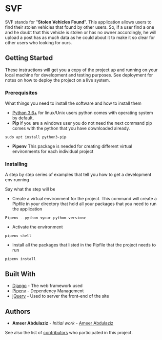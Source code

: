 # SVF

SVF stands for "**Stolen Vehicles Found**". This application allows users to find 
their stolen vehicles that found by other users. So, if a user find a one and he doubt that 
this vehicle is stolen or has no owner accordingly, he will upload a post has as much data as
he could about it to make it so clear for other users who looking for ours.

## Getting Started

These instructions will get you a copy of the project up and running on your local machine for development and testing purposes. See deployment for notes on how to deploy the project on a live system.

### Prerequisites

What things you need to install the software and how to install them

- [Python 3.6+](https://www.python.org/downloads/) for linux/Unix users python comes with operating system by default.
- **Pip** if you are a windows user you do not need the next command pip comes with the python that you have downloaded already.
```
sudo apt install python3-pip
```
- **Pipenv** This package is needed for creating different virtual environments for each individual project

### Installing

A step by step series of examples that tell you how to get a development env running

Say what the step will be

- Create a virtual environment for the project. This command will create a Pipfile in your directory
that hold all your packages that you need to run the application
```
Pipenv --python <your-python-version>
```
- Activate the environment
```
pipenv shell
```
- Install all the packages that listed in the Pipfile that the project needs to run
```
pipenv install
```





## Built With

* [Django](https://docs.djangoproject.com/en/3.0/) - The web framework used
* [Pipenv](https://pipenv-fork.readthedocs.io/en/latest/) - Dependency Management
* [jQuery](https://api.jquery.com/) - Used to server the front-end of the site


## Authors

* **Ameer Abdulaziz** - *Initial work* - [Ameer Abdulaziz](https://github.com/ameerabdulaziz)

See also the list of [contributors](https://github.com/your/project/contributors) who participated in this project.
